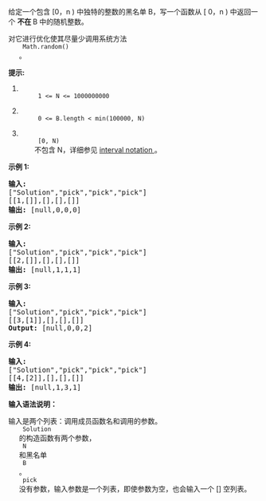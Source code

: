 <html>
 <body>
  <p>
   给定一个包含 [0，n ) 中独特的整数的黑名单 B，写一个函数从 [ 0，n ) 中返回一个
   <strong>
    不在
   </strong>
   B 中的随机整数。
  </p>
  <p>
   对它进行优化使其尽量少调用系统方法
   <code>
    Math.random()
   </code>
   。
  </p>
  <p>
   <strong>
    提示:
   </strong>
  </p>
  <ol>
   <li>
    <code>
     1 &lt;= N &lt;= 1000000000
    </code>
   </li>
   <li>
    <code>
     0 &lt;= B.length &lt; min(100000, N)
    </code>
   </li>
   <li>
    <code>
     [0, N)
    </code>
    不包含 N，详细参见
    <a href="https://en.wikipedia.org/wiki/Interval_(mathematics)" target="_blank">
     interval notation
    </a>
    。
   </li>
  </ol>
  <p>
   <strong>
    示例 1:
   </strong>
  </p>
  <pre>
<strong>输入: 
</strong>["Solution","pick","pick","pick"]
[[1,[]],[],[],[]]
<strong>输出: </strong>[null,0,0,0]
</pre>
  <p>
   <strong>
    示例 2:
   </strong>
  </p>
  <pre>
<strong>输入: 
</strong>["Solution","pick","pick","pick"]
[[2,[]],[],[],[]]
<strong>输出: </strong>[null,1,1,1]
</pre>
  <p>
   <strong>
    示例 3:
   </strong>
  </p>
  <pre>
<strong>输入: 
</strong>["Solution","pick","pick","pick"]
[[3,[1]],[],[],[]]
<strong>Output: </strong>[null,0,0,2]
</pre>
  <p>
   <strong>
    示例 4:
   </strong>
  </p>
  <pre>
<strong>输入: 
</strong>["Solution","pick","pick","pick"]
[[4,[2]],[],[],[]]
<strong>输出: </strong>[null,1,3,1]
</pre>
  <p>
   <strong>
    输入语法说明：
   </strong>
  </p>
  <p>
   输入是两个列表：调用成员函数名和调用的参数。
   <code>
    Solution
   </code>
   的构造函数有两个参数，
   <code>
    N
   </code>
   和黑名单
   <code>
    B
   </code>
   。
   <code>
    pick
   </code>
   没有参数，输入参数是一个列表，即使参数为空，也会输入一个 [] 空列表。
  </p>
 </body>
</html>